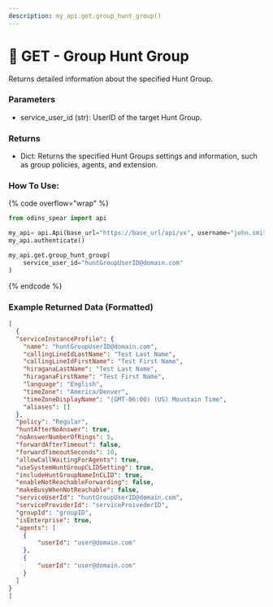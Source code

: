 ```yaml
---
description: my_api.get.group_hunt_group()
---
```


#  🍊 GET - Group Hunt Group

Returns detailed information about the specified Hunt Group.

### Parameters&#x20;

* service_user_id (str): UserID of the target Hunt Group.

### Returns

* Dict: Returns the specified Hunt Groups settings and information, such as group policies, agents, and extension.

### How To Use:

{% code overflow="wrap" %}
```python
from odins_spear import api

my_api= api.Api(base_url="https://base_url/api/vx", username="john.smith", password="ODIN_INSTANCE_1")
my_api.authenticate()

my_api.get.group_hunt_group(
    service_user_id="huntGroupUserID@domain.com"
)
```
{% endcode %}

### Example Returned Data (Formatted)
```json
[
  {
  "serviceInstanceProfile": {
    "name": "huntGroupUserID@domain.com",
    "callingLineIdLastName": "Test Last Name",
    "callingLineIdFirstName": "Test First Name",
    "hiraganaLastName": "Test Last Name",
    "hiraganaFirstName": "Test First Name",
    "language": "English",
    "timeZone": "America/Denver",
    "timeZoneDisplayName": "(GMT-06:00) (US) Mountain Time",
    "aliases": []
  },
  "policy": "Regular",
  "huntAfterNoAnswer": true,
  "noAnswerNumberOfRings": 5,
  "forwardAfterTimeout": false,
  "forwardTimeoutSeconds": 10,
  "allowCallWaitingForAgents": true,
  "useSystemHuntGroupCLIDSetting": true,
  "includeHuntGroupNameInCLID": true,
  "enableNotReachableForwarding": false,
  "makeBusyWhenNotReachable": false,
  "serviceUserId": "huntGroupUserID@domain.com",
  "serviceProviderId": "serviceProivederID",
  "groupId": "groupID",
  "isEnterprise": true,
  "agents": [
    {
        "userId": "user@domain.com"
    },
    {
        "userId": "user@domain.com"
    }
  ]
}
]
```
